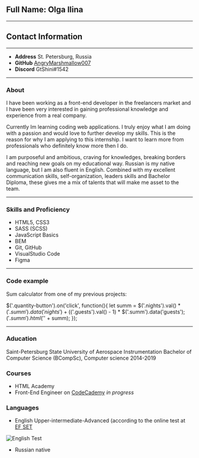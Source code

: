 
## Full Name: Olga Ilina

---

## Contact Information 
---

- **Address** St. Petersburg, Russia
- **GitHub**  [AngryMarshmallow007](https://github.com/AngryMarshmallow007) 
- **Discord** GtShini#1542

---

### About

I have been working as a front-end developer in the freelancers market and I have been very interested in gaining professional knowledge and experience from a real company. 

Currently Im learning coding web applications. I truly enjoy what I am doing with a passion and would love to further develop my skills. This is the reason for why I am applying to this internship. I want to learn more from professionals who definitely know more then I do.

I am purposeful and ambitious, craving for knowledges, breaking borders and reaching new goals on my educational way. Russian is my native language, but I am also fluent in English. Combined with my excellent communication skills, self-organization, leaders skills and Bachelor Diploma, these gives me a mix of talents that will make me asset to the team.

---

### Skills and Proficiency

- HTML5, CSS3
- SASS (SCSS)
- JavaScript Basics
- BEM
- Git, GitHub
- VisualStudio Code
- Figma

---

### Code example

Sum calculator from one of my previous projects: 

$('.quantity-button').on('click', function(){ 
  let summ  = $('.nights').val() * $('.summ').data('nights') + ($('.guests').val() - 1) * $('.summ').data('guests');   
  $('.summ').html('$' + summ); 
});

---

### Aducation

Saint-Petersburg State University of Aerospace Instrumentation 
Bachelor of Computer Science (BCompSc), Computer science
2014-2019

### Courses

- HTML Academy 
- Front-End Engineer on [CodeCademy](https://www.codecademy.com/) *in progress*

### Languages

- English Upper-intermediate-Advanced (according to the online test at [EF SET](https://www.efset.org/)

![English Test](rsschool-cv/eng.png)

- Russian native

